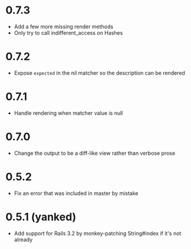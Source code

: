 # 0.7.3

 - Add a few more missing render methods
 - Only try to call indifferent_access on Hashes

# 0.7.2

 - Expose `expected` in the nil matcher so the description can be rendered

# 0.7.1

 - Handle rendering when matcher value is null

# 0.7.0

 - Change the output to be a diff-like view rather than verbose prose

# 0.5.2

 - Fix an error that was included in master by mistake

# 0.5.1 (yanked)

 - Add support for Rails 3.2 by monkey-patching String#index if it's not already

